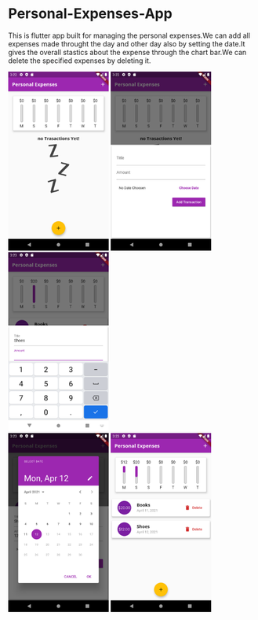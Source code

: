 # Personal-Expenses-App

This is flutter app built for managing the personal expenses.We can add all expenses made throught the day and other day also by setting the date.It gives the overall stastics 
about the expense through the chart bar.We can delete the specified expenses by deleting it. 


<img src="ScreenShots/Screenshot_1618221138.png" width="205">       <img src="ScreenShots/Screenshot_1618221142.png" width="205">
<img src="ScreenShots/Screenshot_1618221183.png" width="205"> <br>      <img src="ScreenShots/Screenshot_1618221193.png" width="205">
<img src="ScreenShots/Screenshot_1618221204.png" width="205">
